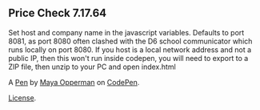 Price Check 7.17.64
-------------------
Set host and company name in the javascript variables.
Defaults to port 8081, as port 8080 often clashed with the D6 school communicator which runs locally on port 8080.
If you host is a local network address and not a public IP, then this won't run inside codepen, you will need to export to a ZIP file, then unzip to your PC and open index.html

A [Pen](https://codepen.io/boberoo/pen/xaPXdb) by [Maya Opperman](https://codepen.io/boberoo) on [CodePen](https://codepen.io).

[License](https://codepen.io/boberoo/pen/xaPXdb/license).